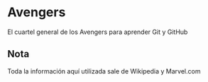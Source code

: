 # Avengers

El cuartel general de los Avengers para aprender Git y GitHub

## Nota
Toda la información aquí utilizada sale de Wikipedia y Marvel.com

